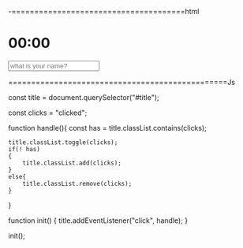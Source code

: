 -======================================html
<!DOCTYPE html>
<html>
    <head>
        <title>somthing</title>
        <link rel="stylesheet" href = "test.css">
    </head>
    <body>
        <div class = "jsclock">
            <h1>00:00</h1>
        </div>
        <form class="jsform">
            <input type="text" placeholder="what is your name?" >
        </form>
    <script src = "clock.js"></script>
    </body>
</html>

================================================Js

const title = document.querySelector("#title");

const clicks = "clicked";

function handle(){
    const has = title.classList.contains(clicks);

    title.classList.toggle(clicks);
    if(! has)
    {
        title.classList.add(clicks); 
    }
    else{
        title.classList.remove(clicks);
    }
}

function init()
{
    title.addEventListener("click", handle);
}

init();
